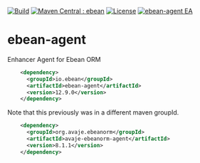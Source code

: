 [![Build](https://github.com/ebean-orm/ebean-agent/actions/workflows/build.yml/badge.svg)](https://github.com/ebean-orm/ebean-agent/actions/workflows/build.yml)
[![Maven Central : ebean](https://maven-badges.herokuapp.com/maven-central/io.ebean/ebean-agent/badge.svg)](https://maven-badges.herokuapp.com/maven-central/io.ebean/ebean-agent)
[![License](https://img.shields.io/badge/License-Apache%202.0-blue.svg)](https://github.com/ebean-orm/ebean-agent/blob/master/LICENSE)
[![ebean-agent EA](https://github.com/ebean-orm/ebean-agent/actions/workflows/jdk-ea.yml/badge.svg)](https://github.com/ebean-orm/ebean-agent/actions/workflows/jdk-ea.yml)


ebean-agent
====================

Enhancer Agent for Ebean ORM

```xml
    <dependency>
      <groupId>io.ebean</groupId>
      <artifactId>ebean-agent</artifactId>
      <version>12.9.0</version>
    </dependency>
```


Note that this previously was in a different maven groupId.

```xml
    <dependency>
      <groupId>org.avaje.ebeanorm</groupId>
      <artifactId>avaje-ebeanorm-agent</artifactId>
      <version>8.1.1</version>
    </dependency>
```

